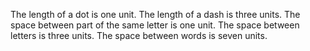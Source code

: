 The length of a dot is one unit.
The length of a dash is three units.
The space between part of the same letter is one unit.
The space between letters is three units.
The space between words is seven units.